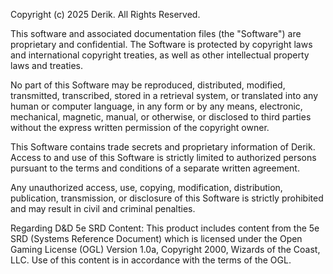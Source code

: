 Copyright (c) 2025 Derik. All Rights Reserved.

This software and associated documentation files (the "Software") are proprietary and confidential. 
The Software is protected by copyright laws and international copyright treaties, as well as other 
intellectual property laws and treaties.

No part of this Software may be reproduced, distributed, modified, transmitted, transcribed, stored 
in a retrieval system, or translated into any human or computer language, in any form or by any means, 
electronic, mechanical, magnetic, manual, or otherwise, or disclosed to third parties without the 
express written permission of the copyright owner.

This Software contains trade secrets and proprietary information of Derik. Access to and use 
of this Software is strictly limited to authorized persons pursuant to the terms and conditions 
of a separate written agreement.

Any unauthorized access, use, copying, modification, distribution, publication, transmission, 
or disclosure of this Software is strictly prohibited and may result in civil and criminal penalties.

Regarding D&D 5e SRD Content:
This product includes content from the 5e SRD (Systems Reference Document) which is licensed under 
the Open Gaming License (OGL) Version 1.0a, Copyright 2000, Wizards of the Coast, LLC. Use of this 
content is in accordance with the terms of the OGL.
